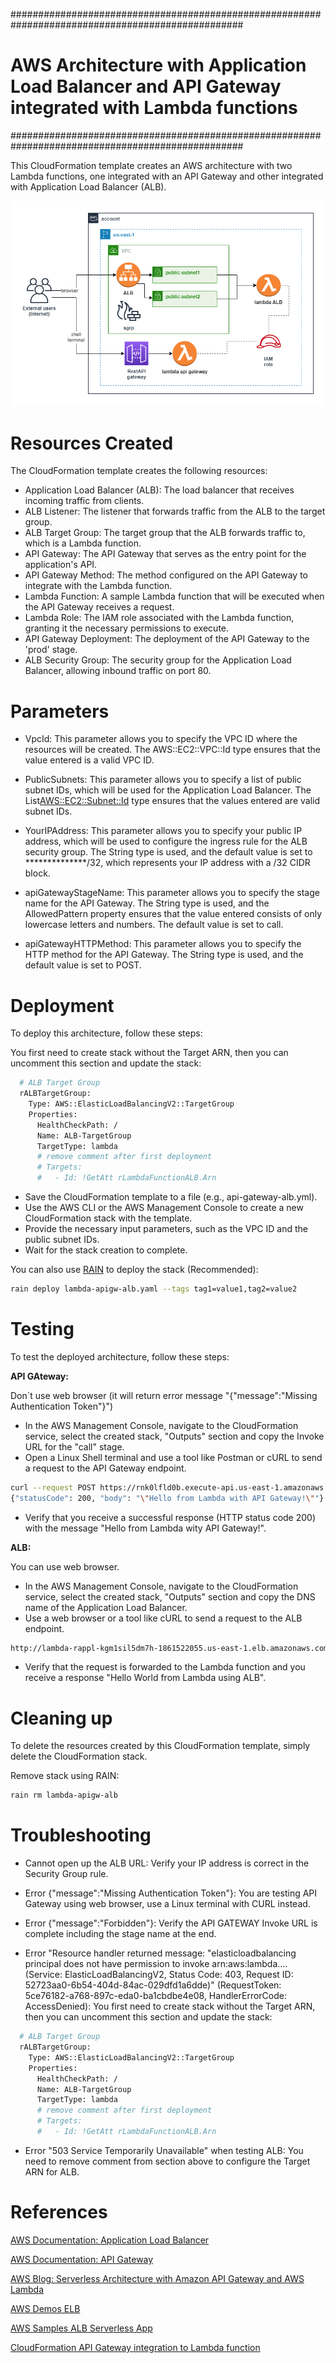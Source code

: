 ##################################################################################################
# AWS Architecture with Application Load Balancer and API Gateway integrated with Lambda functions
##################################################################################################

This CloudFormation template creates an AWS architecture with two Lambda functions, one integrated with an API Gateway and other integrated with Application Load Balancer (ALB).


![Alt text](../diagrams/lambda-apigw-alb.png?raw=true "Diagram Image")

# Resources Created

The CloudFormation template creates the following resources:

- Application Load Balancer (ALB): The load balancer that receives incoming traffic from clients.
- ALB Listener: The listener that forwards traffic from the ALB to the target group.
- ALB Target Group: The target group that the ALB forwards traffic to, which is a Lambda function.
- API Gateway: The API Gateway that serves as the entry point for the application's API.
- API Gateway Method: The method configured on the API Gateway to integrate with the Lambda function.
- Lambda Function: A sample Lambda function that will be executed when the API Gateway receives a request.
- Lambda Role: The IAM role associated with the Lambda function, granting it the necessary permissions to execute.
- API Gateway Deployment: The deployment of the API Gateway to the 'prod' stage.
- ALB Security Group: The security group for the Application Load Balancer, allowing inbound traffic on port 80.

# Parameters

* VpcId: This parameter allows you to specify the VPC ID where the resources will be created. The AWS::EC2::VPC::Id type ensures that the value entered is a valid VPC ID.

* PublicSubnets: This parameter allows you to specify a list of public subnet IDs, which will be used for the Application Load Balancer. The List<AWS::EC2::Subnet::Id> type ensures that the values entered are valid subnet IDs.

* YourIPAddress: This parameter allows you to specify your public IP address, which will be used to configure the ingress rule for the ALB security group. The String type is used, and the default value is set to **************/32, which represents your IP address with a /32 CIDR block.

* apiGatewayStageName: This parameter allows you to specify the stage name for the API Gateway. The String type is used, and the AllowedPattern property ensures that the value entered consists of only lowercase letters and numbers. The default value is set to call.

* apiGatewayHTTPMethod: This parameter allows you to specify the HTTP method for the API Gateway. The String type is used, and the default value is set to POST.

# Deployment

To deploy this architecture, follow these steps:

You first need to create stack without the Target ARN, then you can uncomment this section and update the stack:

```bash
  # ALB Target Group
  rALBTargetGroup:
    Type: AWS::ElasticLoadBalancingV2::TargetGroup
    Properties:
      HealthCheckPath: /
      Name: ALB-TargetGroup
      TargetType: lambda
      # remove comment after first deployment
      # Targets:
      #   - Id: !GetAtt rLambdaFunctionALB.Arn
```

- Save the CloudFormation template to a file (e.g., api-gateway-alb.yml).
- Use the AWS CLI or the AWS Management Console to create a new CloudFormation stack with the template.
- Provide the necessary input parameters, such as the VPC ID and the public subnet IDs.
- Wait for the stack creation to complete.

You can also use [RAIN](https://github.com/aws-cloudformation/rain) to deploy the stack (Recommended):

```bash
rain deploy lambda-apigw-alb.yaml --tags tag1=value1,tag2=value2
```

# Testing

To test the deployed architecture, follow these steps:

**API GAteway:**

Don´t use web browser (it will return error message "{"message":"Missing Authentication Token"}")

- In the AWS Management Console, navigate to the CloudFormation service, select the created stack, "Outputs" section and copy the Invoke URL for the "call" stage.
- Open a Linux Shell terminal and use a tool like Postman or cURL to send a request to the API Gateway endpoint.

```bash
curl --request POST https://rnk0lfld0b.execute-api.us-east-1.amazonaws.com/call
{"statusCode": 200, "body": "\"Hello from Lambda with API Gateway!\""}
```
- Verify that you receive a successful response (HTTP status code 200) with the message "Hello from Lambda wity API Gateway!".

**ALB:**

You can use web browser.

- In the AWS Management Console, navigate to the CloudFormation service, select the created stack, "Outputs" section and copy the DNS name of the Application Load Balancer.
- Use a web browser or a tool like cURL to send a request to the ALB endpoint.

```bash
http://lambda-rappl-kgm1sil5dm7h-1861522055.us-east-1.elb.amazonaws.com/
```

- Verify that the request is forwarded to the Lambda function and you receive a response "Hello World from Lambda using ALB".

# Cleaning up
To delete the resources created by this CloudFormation template, simply delete the CloudFormation stack.

Remove stack using RAIN:

```bash
rain rm lambda-apigw-alb
```

# Troubleshooting

* Cannot open up the ALB URL: Verify your IP address is correct in the Security Group rule.

* Error {"message":"Missing Authentication Token"}: You are testing API Gateway using web browser, use a Linux terminal with CURL instead.

* Error {"message":"Forbidden"}: Verify the API GATEWAY Invoke URL is complete including the stage name at the end.

* Error "Resource handler returned message: "elasticloadbalancing principal does not have permission to invoke arn:aws:lambda.... (Service: ElasticLoadBalancingV2, Status Code: 403, Request ID: 52723aa0-6b54-404d-84ac-029dfd1a6dde)" (RequestToken: 5ce76182-a768-897c-eda0-ba1cbdbe4e08, HandlerErrorCode: AccessDenied): You first need to create stack without the Target ARN, then you can uncomment this section and update the stack:

```bash
  # ALB Target Group
  rALBTargetGroup:
    Type: AWS::ElasticLoadBalancingV2::TargetGroup
    Properties:
      HealthCheckPath: /
      Name: ALB-TargetGroup
      TargetType: lambda
      # remove comment after first deployment
      # Targets:
      #   - Id: !GetAtt rLambdaFunctionALB.Arn
```
* Error "503 Service Temporarily Unavailable" when testing ALB: You need to remove comment from section above to configure the Target ARN for ALB.

# References
[AWS Documentation: Application Load Balancer](https://docs.aws.amazon.com/elasticloadbalancing/latest/application/introduction.html)

[AWS Documentation: API Gateway](https://docs.aws.amazon.com/apigateway/latest/developerguide/welcome.html)

[AWS Blog: Serverless Architecture with Amazon API Gateway and AWS Lambda](https://aws.amazon.com/blogs/compute/serverless-architecture-with-amazon-api-gateway-and-aws-lambda/)

[AWS Demos ELB](https://exampleloadbalancer.com/)

[AWS Samples ALB Serverless App](https://github.com/aws/elastic-load-balancing-tools/tree/master/application-load-balancer-serverless-app)

[CloudFormation API Gateway integration to Lambda function](https://gist.github.com/magnetikonline/c314952045eee8e8375b82bc7ec68e88)
